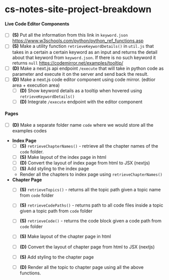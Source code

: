 # cs-notes-site-project-breakdown
#### Live Code Editor Components
- [ ] **(S)** Put all the information from this link in `keyword.json`
		  https://www.w3schools.com/python/python_ref_functions.asp
- [ ] **(S)** Make a utility function `retrieveKeywordDetails()` in `util.js` that takes in a certain a certain keyword as an input and returns the detail about that keyword from `keyword.json`. If there is no such keyword it returns `null`
	https://codemirror.net/examples/tooltip/
- [ ] **(D)** Make a next.js api endpoint `/execute` that will take in python code as parameter and execute it on the server and send back the result.
- [ ] **(D)** Make a next.js code editor component using code mirror. (edtior area + execution area)
	- [ ] **(D)** Show keyword details as a tooltip when hovered using `retrieveKeywordDetails()`
	- [ ] **(D)** Integrate `/execute` endpoint with the editor component

#### Pages
- [ ] **(D)** Make a separate folder name `code` where we would store all the examples codes
- **Index Page**
	- [ ] **(S)** `retrieveChapterNames()` - retrieve all the chapter names of the  `code` folder. 
	- [ ] **(S)** Make layout of the index page in html
	- [ ] **(D)** Convert the layout of index page from html to JSX (nextjs)
	- [ ] **(S)** Add styling to the index page
	- Render all the chapters to index page using `retrieveChapterNames()`
- **Chapter Page**
	- [ ] **(S)** `retrieveTopics()` - returns all the topic path given a topic name from `code` folder
	- [ ] **(S)**  `retrieveCodePaths()` - returns path to all code files inside a topic given a topic path from `code` folder
	- [ ] **(S)**  `retrieveCode()` - returns the code block given a code path from `code` folder
	- [ ] **(S)** Make layout of the chapter page in html
	- [ ] **(D)** Convert the layout of chapter page from html to JSX (nextjs)
	- [ ] **(S)** Add styling to the chapter page
	- [ ] **(D)** Render all the topic to chapter page using all the above functions.

